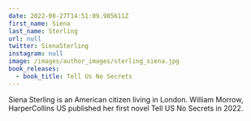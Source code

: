 ```yaml
---
date: 2022-08-27T14:51:09.985611Z
first_name: Siena
last_name: Sterling
url: null
twitter: SienaSterling
instagram: null
image: /images/author_images/sterling_siena.jpg
book_releases:
  - book_title: Tell Us No Secrets
---
```

Siena Sterling is an American citizen living in London. William Morrow, HarperCollins US published her first novel Tell US No Secrets in 2022.